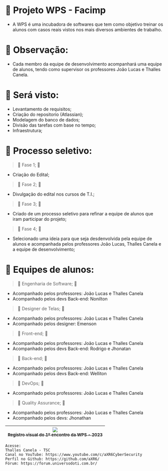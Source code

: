 # :hammer: Projeto WPS - Facimp
 - A WPS é uma incubadora de softwares que tem como objetivo treinar os alunos com casos reais vistos nos mais diversos ambientes de trabalho.

# :hammer: Observação: 
 - Cada membro da equipe de desenvolvimento acompanhará uma equipe de alunos, tendo como supervisor os professores João Lucas e Thalles Canela.

# :hammer: Será visto:
 - Levantamento de requisitos;
 - Criação do repositorio (Atlassian);
 - Modelagem do banco de dados;
 - Divisão das tarefas com base no tempo;
 - Infraestrutura;

# :hammer: Processo seletivo:
> :construction: Fase 1; :construction:
 - Criação do Edital;
> :construction: Fase 2; :construction:
 - Divulgação do edital nos cursos de T.I.;
> :construction: Fase 3; :construction:
 - Criado de um processo seletivo para refinar a equipe de alunos que iram participar do projeto;
> :construction: Fase 4; :construction:
 - Selecionado uma ideia para que seja desdenvolvida pela equipe de alunos e acompanhada pelos professores João Lucas, Thalles Canela e a equipe de desenvolvimento;

# :hammer: Equipes de alunos:
> :construction: Engenharia de Software; :construction:
 - Acompanhado pelos professores: João Lucas e Thalles Canela
 - Acompanhado pelos devs Back-end: Nonilton
> :construction: Designer de Telas; :construction:
 - Acompanhado pelos professores: João Lucas e Thalles Canela
 - Acompanhado pelos designer: Emenson
> :construction: Front-end; :construction:
 - Acompanhado pelos professores: João Lucas e Thalles Canela
 - Acompanhado pelos devs Back-end: Rodrigo e Jhonatan
> :construction: Back-end; :construction:
 - Acompanhado pelos professores: João Lucas e Thalles Canela
 - Acompanhado pelos devs Back-end: Welliton
> :construction: DevOps; :construction:
 - Acompanhado pelos professores: João Lucas e Thalles Canela
> :construction: Quality Assurance; :construction:
 - Acompanhado pelos professores: João Lucas e Thalles Canela
 - Acompanhado pelos devs: Jhonathan

| [<img src="https://raw.githubusercontent.com/aXR6/utilitarios/main/WPS/2023/Registro%20da%20reuni%C3%A3o%20de%20inaugura%C3%A7%C3%A3o.jpeg"><br><sub>Registro visual do 1º encontro da WPS - 2023</sub>](https://www.wyden.com.br/unidades/facimp) |
| :---: |

```
Acesse:
Thalles Canela - TSC
Canal no YouTube: https://www.youtube.com/c/aXR6CyberSecurity
Perfil no Github: https://github.com/aXR6/
Fórum: https://forum.universodoti.com.br/
```